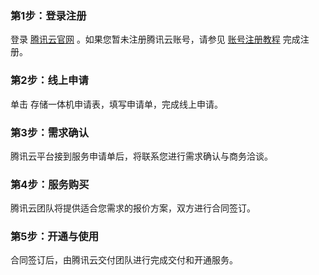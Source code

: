 ### 第1步：登录注册
登录 [腾讯云官网](https://cloud.tencent.com/) 。如果您暂未注册腾讯云账号，请参见 [账号注册教程](https://cloud.tencent.com/document/product/378/17985) 完成注册。
### 第2步：线上申请
单击 存储一体机申请表，填写申请单，完成线上申请。
### 第3步：需求确认
腾讯云平台接到服务申请单后，将联系您进行需求确认与商务洽谈。
### 第4步：服务购买
腾讯云团队将提供适合您需求的报价方案，双方进行合同签订。
### 第5步：开通与使用
合同签订后，由腾讯云交付团队进行完成交付和开通服务。
